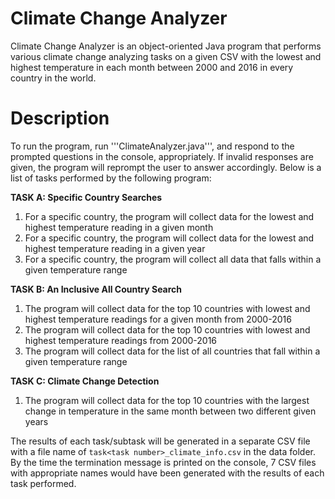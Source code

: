 # Climate Change Analyzer
Climate Change Analyzer is an object-oriented Java program that performs various climate change analyzing tasks on a given CSV with the lowest and highest temperature in each month between 2000 and 2016 in every country in the world.

# Description
To run the program, run '''ClimateAnalyzer.java''', and respond to the prompted questions in the console, appropriately. If invalid responses are given, the program will reprompt the user to answer accordingly. 
Below is a list of tasks performed by the following program:

**TASK A: Specific Country Searches**
1. For a specific country, the program will collect data for the lowest and highest temperature reading in a given month
2. For a specific country, the program will collect data for the lowest and highest temperature reading in a given year
3. For a specific country, the program will collect all data that falls within a given temperature range

**TASK B: An Inclusive All Country Search**
1. The program will collect data for the top 10 countries with lowest and highest temperature readings for a given month from 2000-2016
2. The program will collect data for the top 10 countries with lowest and highest temperature readings from 2000-2016
3. The program will collect data for the list of all countries that fall within a given temperature range

**TASK C: Climate Change Detection**
1. The program will collect data for the top 10 countries with the largest change in temperature in the same month between two different given years

The results of each task/subtask will be generated in a separate CSV file with a file name of ```task<task number>_climate_info.csv``` in the data folder. By the time the termination message is printed on the console, 7 CSV files with appropriate names would have been generated with the results of each task performed. 
